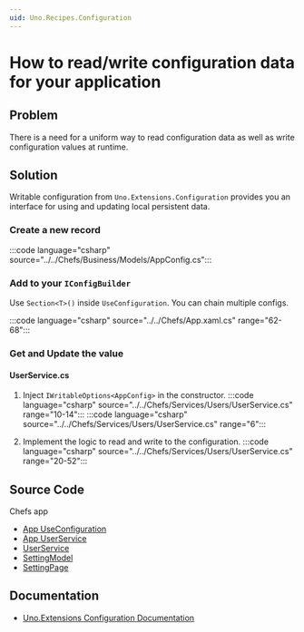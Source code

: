 ```yaml
---
uid: Uno.Recipes.Configuration
---
```


# How to read/write configuration data for your application

## Problem

There is a need for a uniform way to read configuration data as well as write configuration values at runtime.

## Solution

Writable configuration from `Uno.Extensions.Configuration` provides you an interface for using and updating local persistent data.

### Create a new record

:::code language="csharp" source="../../Chefs/Business/Models/AppConfig.cs":::

### Add to your `IConfigBuilder`

Use `Section<T>()` inside `UseConfiguration`. You can chain multiple configs.

:::code language="csharp" source="../../Chefs/App.xaml.cs" range="62-68":::

### Get and Update the value

#### UserService.cs

1. Inject `IWritableOptions<AppConfig>` in the constructor.
:::code language="csharp" source="../../Chefs/Services/Users/UserService.cs" range="10-14":::
:::code language="csharp" source="../../Chefs/Services/Users/UserService.cs" range="6":::

2. Implement the logic to read and write to the configuration.
:::code language="csharp" source="../../Chefs/Services/Users/UserService.cs" range="20-52":::

## Source Code

Chefs app
- [App UseConfiguration](https://github.com/unoplatform/uno.chefs/blob/c39edbc737dfd899b31cb3ba24d017c9e8351861/src/Chefs/App.cs#L31)
- [App UserService](https://github.com/unoplatform/uno.chefs/blob/c39edbc737dfd899b31cb3ba24d017c9e8351861/src/Chefs/App.cs#L83)
- [UserService](https://github.com/unoplatform/uno.chefs/blob/c39edbc737dfd899b31cb3ba24d017c9e8351861/src/Chefs/Services/Users/UserService.cs)
- [SettingModel](https://github.com/unoplatform/uno.chefs/blob/c39edbc737dfd899b31cb3ba24d017c9e8351861/src/Chefs/Presentation/SettingsModel.cs#L22)
- [SettingPage](https://github.com/unoplatform/uno.chefs/blob/c39edbc737dfd899b31cb3ba24d017c9e8351861/src/Chefs/Views/SettingsPage.xaml#L125)

## Documentation

- [Uno.Extensions Configuration Documentation](xref:Uno.Extensions.Configuration.Overview)